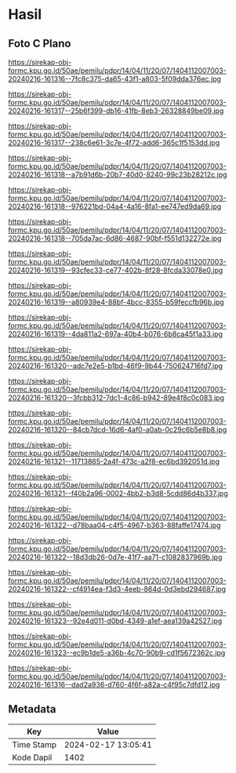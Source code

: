 # Hasil

## Foto C Plano

https://sirekap-obj-formc.kpu.go.id/50ae/pemilu/pdpr/14/04/11/20/07/1404112007003-20240216-161316--7fc8c375-da65-43f1-a803-5f09dda376ec.jpg

https://sirekap-obj-formc.kpu.go.id/50ae/pemilu/pdpr/14/04/11/20/07/1404112007003-20240216-161317--25b6f399-db16-41fb-8eb3-26328849be09.jpg

https://sirekap-obj-formc.kpu.go.id/50ae/pemilu/pdpr/14/04/11/20/07/1404112007003-20240216-161317--238c6e61-3c7e-4f72-add6-365c1f5153dd.jpg

https://sirekap-obj-formc.kpu.go.id/50ae/pemilu/pdpr/14/04/11/20/07/1404112007003-20240216-161318--a7b91d6b-20b7-40d0-8240-99c23b28212c.jpg

https://sirekap-obj-formc.kpu.go.id/50ae/pemilu/pdpr/14/04/11/20/07/1404112007003-20240216-161318--976221bd-04a4-4a16-8fa1-ee747ed9da69.jpg

https://sirekap-obj-formc.kpu.go.id/50ae/pemilu/pdpr/14/04/11/20/07/1404112007003-20240216-161318--705da7ac-6d86-4687-90bf-f551d132272e.jpg

https://sirekap-obj-formc.kpu.go.id/50ae/pemilu/pdpr/14/04/11/20/07/1404112007003-20240216-161319--93cfec33-ce77-402b-8f28-8fcda33078e0.jpg

https://sirekap-obj-formc.kpu.go.id/50ae/pemilu/pdpr/14/04/11/20/07/1404112007003-20240216-161319--a80939e4-88bf-4bcc-8355-b59feccfb96b.jpg

https://sirekap-obj-formc.kpu.go.id/50ae/pemilu/pdpr/14/04/11/20/07/1404112007003-20240216-161319--4da811a2-697a-40b4-b076-6b8ca45f1a33.jpg

https://sirekap-obj-formc.kpu.go.id/50ae/pemilu/pdpr/14/04/11/20/07/1404112007003-20240216-161320--adc7e2e5-b1bd-46f9-9b44-750624716fd7.jpg

https://sirekap-obj-formc.kpu.go.id/50ae/pemilu/pdpr/14/04/11/20/07/1404112007003-20240216-161320--3fcbb312-7dc1-4c86-b942-89e4f8c0c083.jpg

https://sirekap-obj-formc.kpu.go.id/50ae/pemilu/pdpr/14/04/11/20/07/1404112007003-20240216-161320--84cb7dcd-16d6-4af0-a0ab-0c29c6b5e8b8.jpg

https://sirekap-obj-formc.kpu.go.id/50ae/pemilu/pdpr/14/04/11/20/07/1404112007003-20240216-161321--11713865-2a4f-473c-a2f8-ec6bd392051d.jpg

https://sirekap-obj-formc.kpu.go.id/50ae/pemilu/pdpr/14/04/11/20/07/1404112007003-20240216-161321--f40b2a96-0002-4bb2-b3d8-5cdd86d4b337.jpg

https://sirekap-obj-formc.kpu.go.id/50ae/pemilu/pdpr/14/04/11/20/07/1404112007003-20240216-161322--d78baa04-c4f5-4967-b363-88faffe17474.jpg

https://sirekap-obj-formc.kpu.go.id/50ae/pemilu/pdpr/14/04/11/20/07/1404112007003-20240216-161322--18d3db26-0d7e-41f7-aa71-c1082837969b.jpg

https://sirekap-obj-formc.kpu.go.id/50ae/pemilu/pdpr/14/04/11/20/07/1404112007003-20240216-161322--cf4914ea-f3d3-4eeb-864d-0d3ebd294687.jpg

https://sirekap-obj-formc.kpu.go.id/50ae/pemilu/pdpr/14/04/11/20/07/1404112007003-20240216-161323--92e4d011-d0bd-4349-a1ef-aea139a42527.jpg

https://sirekap-obj-formc.kpu.go.id/50ae/pemilu/pdpr/14/04/11/20/07/1404112007003-20240216-161323--ec9b1de5-a36b-4c70-90b9-cd1f5672362c.jpg

https://sirekap-obj-formc.kpu.go.id/50ae/pemilu/pdpr/14/04/11/20/07/1404112007003-20240216-161316--dad2a936-d760-4f6f-a82a-c4f95c7dfd12.jpg


## Metadata

| Key        | Value               |
| ---------- | ------------------- |
| Time Stamp | 2024-02-17 13:05:41 |
| Kode Dapil | 1402                |




